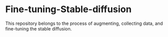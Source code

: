 # Fine-tuning-Stable-diffusion
This repository belongs to the process of augmenting, collecting data, and fine-tuning the stable diffusion.
